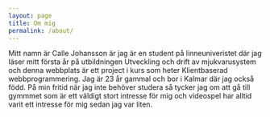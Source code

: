 ```yaml
---
layout: page
title: Om mig
permalink: /about/
---
```


Mitt namn är Calle Johansson är jag är en student på linneuniveristet där jag läser mitt första år på utbildningen Utveckling och drift av mjukvarusystem och denna webbplats är ett project i kurs som heter Klientbaserad webbprogrammering. Jag är 23 år gammal och bor i Kalmar där jag också född. På min fritid när jag inte behöver studera så tycker jag om att gå till gymmmet som är ett väldigt stort intresse för mig och videospel har alltid varit ett intresse för mig sedan jag var liten.
